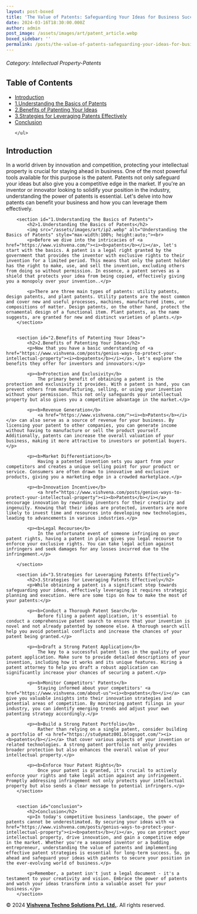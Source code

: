 ```yaml
---
layout: post-boxed
title: 'The Value of Patents: Safeguarding Your Ideas for Business Success'
date: 2024-03-16T18:30:00.000Z
author: admin
post_image: /assets/images/art/patent_article.webp
boxed_sidebar: ''
permalink: /posts/the-value-of-patents-safeguarding-your-ideas-for-business-success
---
```


###### Category: Intellectual Property-Patents

<html>
<head>
    <meta charset="UTF-8">
    <meta name="viewport" content="width=device-width, initial-scale=1.0">
    <title><h1>The Value of Patents: Safeguarding Your Ideas for Business Success</h1></title>
    <meta name="description" content="Unlock the potential of your business with patents. Safeguard your ideas, drive innovation, and gain a competitive edge in the market.">
	<!-- Canonical Tag -->
    <link rel="canonical" href="https://www.vishvena.com/posts/the-value-of-patents-safeguarding-your-ideas-for-business-success">
</head>
<body>

<nav>
    <h2>Table of Contents</h2>
    <ul>
        <li><a href="#introduction">Introduction</a></li>
		<li><a href="#1.Understanding the Basics of Patents">1.Understanding the Basics of Patents</a></li>				
		<li><a href="#2.Benefits of Patenting Your Ideas">2.Benefits of Patenting Your Ideas</a></li>
		<li><a href="#3.Strategies for Leveraging Patents Effectively">3.Strategies for Leveraging Patents Effectively</a></li>
		<li><a href="#conclusion">Conclusion</a></li>

```
</ul>
```

</nav>

<article>
    <section id="introduction">
        <h2>Introduction</h2>
        <p>In a world driven by innovation and competition, protecting your intellectual property is crucial for staying ahead in business. One of the most powerful tools available for this purpose is the patent. Patents not only safeguard your ideas but also give you a competitive edge in the market. If you're an inventor or innovator looking to solidify your position in the industry, understanding the power of patents is essential. Let's delve into how patents can benefit your business and how you can leverage them effectively.</p>
    </section>

```
	<section id="1.Understanding the Basics of Patents">
		<h2>1.Understanding the Basics of Patents</h2>
		<img src="/assets/images/art/ip2.webp" alt="Understanding the Basics of Patents" style="max-width:100%; height:auto;"><br>
		<p>Before we dive into the intricacies of <a href="https://www.vishvena.com/"><i><b>patents</b></i></a>, let's start with the basics. A patent is a legal right granted by the government that provides the inventor with exclusive rights to their invention for a limited period. This means that only the patent holder has the right to make, use, and sell the invention, excluding others from doing so without permission. In essence, a patent serves as a shield that protects your idea from being copied, effectively giving you a monopoly over your invention..</p>
		
		<p>There are three main types of patents: utility patents, design patents, and plant patents. Utility patents are the most common and cover new and useful processes, machines, manufactured items, or compositions of matter. Design patents, on the other hand, protect the ornamental design of a functional item. Plant patents, as the name suggests, are granted for new and distinct varieties of plants.</p>
	</section>


	<section id="2.Benefits of Patenting Your Ideas">
		<h2>2.Benefits of Patenting Your Ideas</h2>
		<p>Now that you have a basic understanding of <a href="https://www.vishvena.com/posts/genius-ways-to-protect-your-intellectual-property"><i><b>patents</b></i></a>, let's explore the benefits they offer for inventors and innovators:</p>
		
		<p><b>Protection and Exclusivity</b>
			The primary benefit of obtaining a patent is the protection and exclusivity it provides. With a patent in hand, you can prevent others from manufacturing, selling, or using your invention without your permission. This not only safeguards your intellectual property but also gives you a competitive advantage in the market.</p>
		
		<p><b>Revenue Generation</b>
			<a href="https://www.vishvena.com/"><i><b>Patents</b></i></a> can also serve as a source of revenue for your business. By licensing your patent to other companies, you can generate income without having to manufacture or sell the product yourself. Additionally, patents can increase the overall valuation of your business, making it more attractive to investors or potential buyers.</p>
			
		<p><b>Market Differentiation</b>
			Having a patented invention sets you apart from your competitors and creates a unique selling point for your product or service. Consumers are often drawn to innovative and exclusive products, giving you a marketing edge in a crowded marketplace.</p>
			
		<p><b>Innovation Incentive</b>
			<a href="https://www.vishvena.com/posts/genius-ways-to-protect-your-intellectual-property"><i><b>Patents</b></i></a> encourage innovation by rewarding inventors for their creativity and ingenuity. Knowing that their ideas are protected, inventors are more likely to invest time and resources into developing new technologies, leading to advancements in various industries.</p>
		
		<p><b>Legal Recourse</b>
			In the unfortunate event of someone infringing on your patent rights, having a patent in place gives you legal recourse to enforce your exclusive rights. You can take legal action against infringers and seek damages for any losses incurred due to the infringement.</p>
			
	</section>
			
	<section id="3.Strategies for Leveraging Patents Effectively">
		<h2>3.Strategies for Leveraging Patents Effectively</h2>
		<p>While obtaining a patent is a significant step towards safeguarding your ideas, effectively leveraging it requires strategic planning and execution. Here are some tips on how to make the most of your patents:</p>
		
		<p><b>Conduct a Thorough Patent Search</b>
			Before filing a patent application, it's essential to conduct a comprehensive patent search to ensure that your invention is novel and not already patented by someone else. A thorough search will help you avoid potential conflicts and increase the chances of your patent being granted.</p>
			
		<p><b>Draft a Strong Patent Application</b>
			The key to a successful patent lies in the quality of your patent application. Make sure to provide detailed descriptions of your invention, including how it works and its unique features. Hiring a patent attorney to help you draft a robust application can significantly increase your chances of securing a patent.</p>
			
		<p><b>Monitor Competitors' Patents</b>
			Staying informed about your competitors' <a href="https://www.vishvena.com/about-us"><i><b>patents</b></i></a> can give you valuable insights into their innovation strategies and potential areas of competition. By monitoring patent filings in your industry, you can identify emerging trends and adjust your own patenting strategy accordingly.</p>
		
		<p><b>Build a Strong Patent Portfolio</b>
			Rather than relying on a single patent, consider building a portfolio of <a href="https://studymatz001.blogspot.com/"><i><b>patents</b></i></a> that cover various aspects of your invention or related technologies. A strong patent portfolio not only provides broader protection but also enhances the overall value of your intellectual property.</p>
		
		<p><b>Enforce Your Patent Rights</b>
			Once your patent is granted, it's crucial to actively enforce your rights and take legal action against any infringement. Promptly addressing infringement not only protects your intellectual property but also sends a clear message to potential infringers.</p>
	</section>


	<section id="conclusion">
		<h2>Conclusion</h2>
		<p>In today's competitive business landscape, the power of patents cannot be underestimated. By securing your ideas with <a href="https://www.vishvena.com/posts/genius-ways-to-protect-your-intellectual-property"><i><b>patents</b></i></a>, you can protect your intellectual property, drive innovation, and gain a competitive edge in the market. Whether you're a seasoned inventor or a budding entrepreneur, understanding the value of patents and implementing effective patent strategies is essential for long-term success. So, go ahead and safeguard your ideas with patents to secure your position in the ever-evolving world of business.</p>
		
		<p>Remember, a patent isn't just a legal document - it's a testament to your creativity and vision. Embrace the power of patents and watch your ideas transform into a valuable asset for your business.</p>
	</section>
```

</article>

<footer>
    <p>&copy; 2024 <a href="https://vishvena.com"><b>Vishvena Techno Solutions Pvt. Ltd.</b></a>. All rights reserved.</p>
</footer>

</body>
</html>

